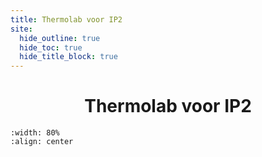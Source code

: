 ```yaml
---
title: Thermolab voor IP2
site:
  hide_outline: true
  hide_toc: true
  hide_title_block: true
---
```


<div style="text-align: center">

# Thermolab voor IP2

</div>

```{figure} Figures/Cover.jpg
:width: 80%
:align: center
```

